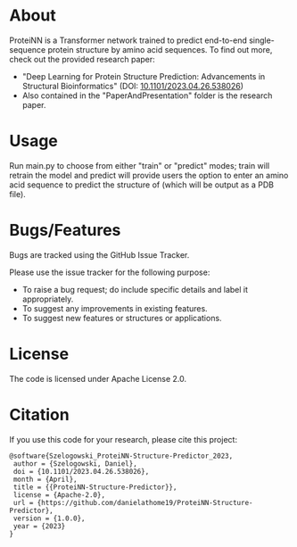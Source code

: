 # About
ProteiNN is a Transformer network trained to predict end-to-end single-sequence protein structure by amino acid sequences. To find out more, check out the provided research paper:

* "Deep Learning for Protein Structure Prediction: Advancements in Structural Bioinformatics" (DOI: [10.1101/2023.04.26.538026](https://doi.org/10.1101/2023.04.26.538026))
* Also contained in the "PaperAndPresentation" folder is the research paper.

# Usage
Run main.py to choose from either "train" or "predict" modes; train will retrain the model and predict will provide users the option to enter an amino acid sequence to predict the structure of (which will be output as a PDB file).

# Bugs/Features
Bugs are tracked using the GitHub Issue Tracker.

Please use the issue tracker for the following purpose:
  * To raise a bug request; do include specific details and label it appropriately.
  * To suggest any improvements in existing features.
  * To suggest new features or structures or applications.

# License
The code is licensed under Apache License 2.0.

# Citation
If you use this code for your research, please cite this project:
```
@software{Szelogowski_ProteiNN-Structure-Predictor_2023,
 author = {Szelogowski, Daniel},
 doi = {10.1101/2023.04.26.538026},
 month = {April},
 title = {{ProteiNN-Structure-Predictor}},
 license = {Apache-2.0},
 url = {https://github.com/danielathome19/ProteiNN-Structure-Predictor},
 version = {1.0.0},
 year = {2023}
}
```

